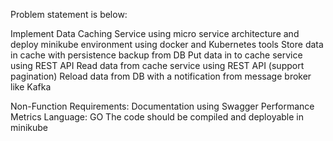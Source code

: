 Problem statement is below:

Implement Data Caching Service using micro service architecture and deploy minikube environment using docker and Kubernetes tools
Store data in cache with persistence backup from DB
Put data in to cache service using REST API
Read data from cache service using REST API (support pagination)
Reload data from DB with a notification from message broker like Kafka
 

   Non-Function Requirements:
Documentation using Swagger
Performance Metrics
 Language:  GO
The code should be compiled and deployable in minikube